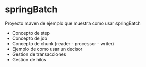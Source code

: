 # springBatch
Proyecto maven de ejemplo que muestra como usar springBatch
+ Concepto de step
+ Concepto de job
+ Concepto de chunk (reader - processor - writer)
+ Ejemplo de como usar un decisor
+ Gestion de transacciones
+ Gestion de hilos

